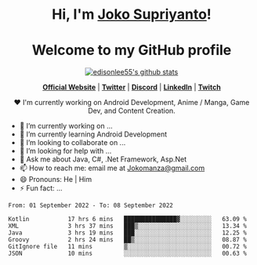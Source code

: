 <h1 align="center">Hi, I'm <a href="https://www.google.com">Joko Supriyanto</a>!</h1>
<h1 align="center">Welcome to my GitHub profile</h1>

<p align="center">
  <a href="https://github.com/jokomanza"><img src="https://github-readme-stats.vercel.app/api?username=jokomanza&hide_border=true&show_icons=true" alt="edisonlee55's github stats"></a>
</p>

<p align="center">
  <strong><a href="https://www.google.com">Official Website</a></strong> |
  <strong><a href="https://twitter.com/jokomanza">Twitter</a></strong> |
  <strong><a href="https://discord.gg/nYXzaUS">Discord</a></strong> |
  <strong><a href="https://www.linkedin.com/in/jokomanza">LinkedIn</a></strong> |
  <strong><a href="https://www.twitch.tv/jokomanza">Twitch</a></strong>
</p>

<p align="center">❤ I'm currently working on Android Development, Anime / Manga, Game Dev, and Content Creation.</p>

- 🔭 I’m currently working on ...
- 🌱 I’m currently learning Android Development
- 👯 I’m looking to collaborate on ...
- 🤔 I’m looking for help with ...
- 💬 Ask me about Java, C#, .Net Framework, Asp.Net
- 📫 How to reach me: email me at Jokomanza@gmail.com
- 😄 Pronouns: He | Him
- ⚡ Fun fact: ...

<!--START_SECTION:waka-->

```text
From: 01 September 2022 - To: 08 September 2022

Kotlin           17 hrs 6 mins   ███████████████▓░░░░░░░░░   63.09 %
XML              3 hrs 37 mins   ███▒░░░░░░░░░░░░░░░░░░░░░   13.34 %
Java             3 hrs 19 mins   ███░░░░░░░░░░░░░░░░░░░░░░   12.25 %
Groovy           2 hrs 24 mins   ██▒░░░░░░░░░░░░░░░░░░░░░░   08.87 %
GitIgnore file   11 mins         ▒░░░░░░░░░░░░░░░░░░░░░░░░   00.72 %
JSON             10 mins         ░░░░░░░░░░░░░░░░░░░░░░░░░   00.63 %
```

<!--END_SECTION:waka-->
